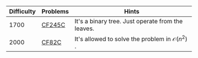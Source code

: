 | Difficulty | Problems | Hints |
| -------- | -------- | -------- |
| 1700 | [CF245C](https://codeforces.com/problemset/problem/245/C) | It's a binary tree. Just operate from the leaves. |
| 2000 | [CF82C](https://codeforces.com/problemset/problem/82/C) | It's allowed to solve the problem in $\mathcal{O}(n^2)$ . |